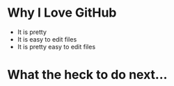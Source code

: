 # Why I Love GitHub

* It is pretty
* It is easy to edit files
* It is pretty easy to edit files

# What the heck to do next...
